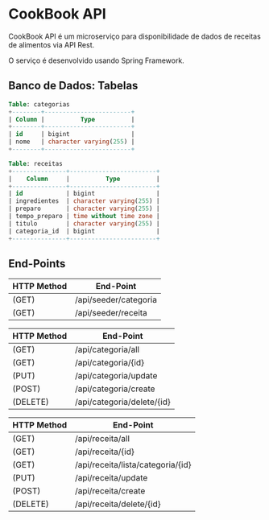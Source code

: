 
# CookBook API

CookBook API é um microserviço para disponibilidade de dados de receitas de alimentos via API Rest.

O serviço é desenvolvido usando Spring Framework.

## Banco de Dados: Tabelas

```sql
Table: categorias
+--------+------------------------+
| Column |          Type          |
+--------+------------------------+
| id     | bigint                 |
| nome   | character varying(255) |
+--------+------------------------+

Table: receitas
+---------------+------------------------+
|    Column     |          Type          |
+---------------+------------------------+
| id            | bigint                 |
| ingredientes  | character varying(255) |
| preparo       | character varying(255) |
| tempo_preparo | time without time zone |
| titulo        | character varying(255) |
| categoria_id  | bigint                 |
+---------------+------------------------+
```

## End-Points


| HTTP Method | End-Point |
|-------------|-----------|
| (GET) | /api/seeder/categoria |
| (GET) | /api/seeder/receita |

| HTTP Method | End-Point |
|-------------|-----------|
| (GET)    | /api/categoria/all |
| (GET)    | /api/categoria/{id} |
| (PUT)    | /api/categoria/update |
| (POST)   | /api/categoria/create |
| (DELETE) | /api/categoria/delete/{id} |

| HTTP Method | End-Point |
|-------------|-----------|
| (GET)    | /api/receita/all |
| (GET)    | /api/receita/{id} |
| (GET)    | /api/receita/lista/categoria/{id} |
| (PUT)    | /api/receita/update |
| (POST)   | /api/receita/create |
| (DELETE) | /api/receita/delete/{id} |

